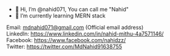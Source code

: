- 👋 Hi, I’m @nahid071, You can call me "Nahid"
- 🌱 I’m currently learning MERN stack

Email: mdnahid071@gmail.com (Official email address)
</br>LinkedIn: https://www.linkedin.com/in/nahid-mithu-4a7571146/
</br>Facebook: https://www.facebook.com/nahidzz/
</br>Twitter: https://twitter.com/MdNahid91638755
